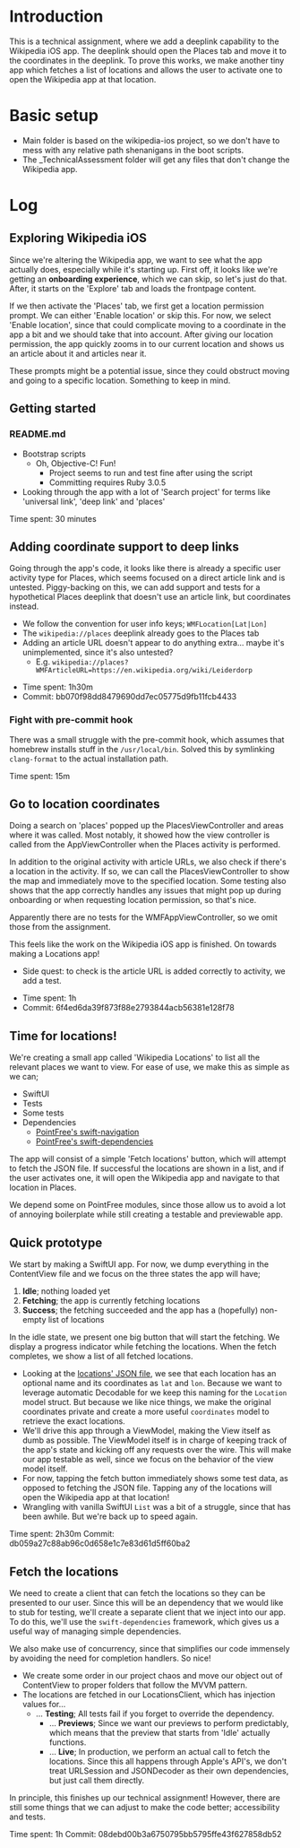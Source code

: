 # Introduction

This is a technical assignment, where we add a deeplink capability to the Wikipedia iOS app. The deeplink should open the Places tab and move it to the coordinates in the deeplink.
To prove this works, we make another tiny app which fetches a list of locations and allows the user to activate one to open the Wikipedia app at that location.

# Basic setup

* Main folder is based on the wikipedia-ios project, so we don't have to mess with any relative path shenanigans in the boot scripts.
* The _TechnicalAssessment folder will get any files that don't change the Wikipedia app.

# Log

## Exploring Wikipedia iOS

Since we're altering the Wikipedia app, we want to see what the app actually does, especially while it's starting up.
First off, it looks like we're getting an **onboarding experience**, which we can skip, so let's just do that.
After, it starts on the 'Explore' tab and loads the frontpage content.

If we then activate the 'Places' tab, we first get a location permission prompt. We can either 'Enable location' or skip this. For now, we select 'Enable location', since that could complicate moving to a coordinate in the app a bit and we should take that into account.
After giving our location permission, the app quickly zooms in to our current location and shows us an article about it and articles near it.

These prompts might be a potential issue, since they could obstruct moving and going to a specific location. Something to keep in mind.
## Getting started

### README.md

* Bootstrap scripts
  - Oh, Objective-C! Fun!
	- Project seems to run and test fine after using the script
	- Committing requires Ruby 3.0.5
* Looking through the app with a lot of 'Search project' for terms like 'universal link', 'deep link' and 'places'

Time spent: 30 minutes

## Adding coordinate support to deep links

Going through the app's code, it looks like there is already a specific user activity type for Places, which seems focused on a direct article link and is untested. 
Piggy-backing on this, we can add support and tests for a hypothetical Places deeplink that doesn't use an article link, but coordinates instead.

* We follow the convention for user info keys; `WMFLocation[Lat|Lon]`
* The `wikipedia://places` deeplink already goes to the Places tab
* Adding an article URL doesn't appear to do anything extra… maybe it's unimplemented, since it's also untested?
  - E.g. `wikipedia://places?WMFArticleURL=https://en.wikipedia.org/wiki/Leiderdorp`

- Time spent: 1h30m
- Commit: bb070f98dd8479690dd7ec05775d9fb11fcb4433

### Fight with pre-commit hook

There was a small struggle with the pre-commit hook, which assumes that homebrew installs stuff in the `/usr/local/bin`. Solved this by symlinking `clang-format` to the actual installation path.

Time spent: 15m

## Go to location coordinates

Doing a search on 'places' popped up the PlacesViewController and areas where it was called. Most notably, it showed how the view controller is called from the AppViewController when the Places activity is performed. 

In addition to the original activity with article URLs, we also check if there's a location in the activity. If so, we can call the PlacesViewController to show the map and immediately move to the specified location.
Some testing also shows that the app correctly handles any issues that might pop up during onboarding or when requesting location permission, so that's nice.

Apparently there are no tests for the WMFAppViewController, so we omit those from the assignment.

This feels like the work on the Wikipedia iOS app is finished. On towards making a Locations app!

* Side quest: to check is the article URL is added correctly to activity, we add a test.

- Time spent: 1h
- Commit: 6f4ed6da39f873f88e2793844acb56381e128f78

## Time for locations!

We're creating a small app called 'Wikipedia Locations' to list all the relevant places we want to view.
For ease of use, we make this as simple as we can;

* SwiftUI
* Tests
* Some tests
* Dependencies
	* [PointFree's swift-navigation](https://github.com/pointfreeco/swift-navigation)
  * [PointFree's swift-dependencies](https://github.com/pointfreeco/swift-dependencies)

The app will consist of a simple 'Fetch locations' button, which will attempt to fetch the JSON file. If successful the locations are shown in a list, and if the user activates one, it will open the Wikipedia app and navigate to that location in Places.

We depend some on PointFree modules, since those allow us to avoid a lot of annoying boilerplate while still creating a testable and previewable app.

## Quick prototype

We start by making a SwiftUI app. For now, we dump everything in the ContentView file and we focus on the three states the app will have;

1. **Idle**; nothing loaded yet
2. **Fetching**; the app is currently fetching locations
3. **Success**; the fetching succeeded and the app has a (hopefully) non-empty list of locations

In the idle state, we present one big button that will start the fetching. We display a progress indicator while fetching the locations. When the fetch completes, we show a list of all fetched locations.

* Looking at the [locations' JSON file](https://raw.githubusercontent.com/abnamrocoesd/assignment-ios/main/locations.json), we see that each location has an optional name and its coordinates as `lat` and `lon`. Because we want to leverage automatic Decodable for we keep this naming for the `Location` model struct. But because we like nice things, we make the original coordinates private and create a more useful `coordinates` model to retrieve the exact locations.
* We'll drive this app through a ViewModel, making the View itself as dumb as possible. The ViewModel itself is in charge of keeping track of the app's state and kicking off any requests over the wire. This will make our app testable as well, since we focus on the behavior of the view model itself.
* For now, tapping the fetch button immediately shows some test data, as opposed to fetching the JSON file. Tapping any of the locations will open the Wikipedia app at that location!
* Wrangling with vanilla SwiftUI `List` was a bit of a struggle, since that has been awhile. But we're back up to speed again.

Time spent: 2h30m
Commit: db059a27c88ab96c0d658e1c7e83d61d5ff60ba2

## Fetch the locations

We need to create a client that can fetch the locations so they can be presented to our user. Since this will be an dependency that we would like to stub for testing, we'll create a separate client that we inject into our app. To do this, we'll use the `swift-dependencies` framework, which gives us a useful way of managing simple dependencies.

We also make use of concurrency, since that simplifies our code immensely by avoiding the need for completion handlers. So nice!

* We create some order in our project chaos and move our object out of ContentView to proper folders that follow the MVVM pattern.
* The locations are fetched in our LocationsClient, which has injection values for…
  * … **Testing**; All tests fail if you forget to override the dependency.
	* … **Previews**; Since we want our previews to perform predictably, which means that the preview that starts from 'Idle' actually functions.
	* … **Live**; In production, we perform an actual call to fetch the locations. Since this all happens through Apple's API's, we don't treat URLSession and JSONDecoder as their own dependencies, but just call them directly.
	
In principle, this finishes up our technical assignment! However, there are still some things that we can adjust to make the code better; accessibility and tests.

Time spent: 1h
Commit: 08debd00b3a6750795bb5795ffe43f627858db52
